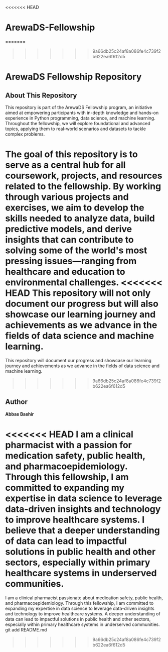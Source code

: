 <<<<<<< HEAD
# ArewaDS-Fellowship
=======
>>>>>>> 9a66db25c24af8a086fe4c739f2b622ea6f612d5
# ArewaDS Fellowship Repository

## About This Repository
This repository is part of the ArewaDS Fellowship program, an initiative aimed at empowering participants with in-depth knowledge and hands-on experience in Python programming, data science, and machine learning. Throughout the fellowship, we will explore foundational and advanced topics, applying them to real-world scenarios and datasets to tackle complex problems.

The goal of this repository is to serve as a central hub for all coursework, projects, and resources related to the fellowship. By working through various projects and exercises, we aim to develop the skills needed to analyze data, build predictive models, and derive insights that can contribute to solving some of the world's most pressing issues—ranging from healthcare and education to environmental challenges.
<<<<<<< HEAD
This repository will not only document our progress but will also showcase our learning journey and achievements as we advance in the fields of data science and machine learning.
=======

This repository will document our progress and showcase our learning journey and achievements as we advance in the fields of data science and machine learning.
>>>>>>> 9a66db25c24af8a086fe4c739f2b622ea6f612d5

## Author
**Abbas Bashir**

<<<<<<< HEAD
I am a clinical pharmacist with a passion for medication safety, public health, and pharmacoepidemiology. Through this fellowship, I am committed to expanding my expertise in data science to leverage data-driven insights and technology to improve healthcare systems. I believe that a deeper understanding of data can lead to impactful solutions in public health and other sectors, especially within primary healthcare systems in underserved communities.
=======
I am a clinical pharmacist passionate about medication safety, public health, and pharmacoepidemiology. Through this fellowship, I am committed to expanding my expertise in data science to leverage data-driven insights and technology to improve healthcare systems. A deeper understanding of data can lead to impactful solutions in public health and other sectors, especially within primary healthcare systems in underserved communities.
git add README.md

>>>>>>> 9a66db25c24af8a086fe4c739f2b622ea6f612d5
